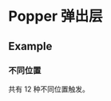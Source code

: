 # Popper 弹出层

## Example

### 不同位置

共有 12 种不同位置触发。

<demo vue="popper/base/index.vue" vanilla="popper/base/index.html"></demo>
